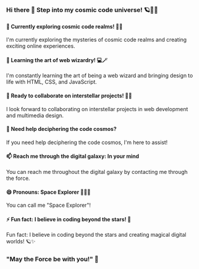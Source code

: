 ### Hi there 👋 Step into my cosmic code universe! 🪐🚀💫

#### 🔭 Currently exploring cosmic code realms! 🚀🌌
I'm currently exploring the mysteries of cosmic code realms and creating exciting online experiences.
#### 🌱 Learning the art of web wizardry! 💻🪄
I'm constantly learning the art of being a web wizard and bringing design to life with HTML, CSS, and JavaScript.
#### 👯 Ready to collaborate on interstellar projects! 🌠🚀
I look forward to collaborating on interstellar projects in web development and multimedia design.
#### 🤔 Need help deciphering the code cosmos? 
If you need help deciphering the code cosmos, I'm here to assist!
#### 📫 Reach me through the digital galaxy: In your mind
You can reach me throughout the digital galaxy by contacting me through the force.
#### 😄 Pronouns: Space Explorer 🌌👨‍🚀
You can call me "Space Explorer"!
#### ⚡ Fun fact: I believe in coding beyond the stars! 🌟
Fun fact: I believe in coding beyond the stars and creating magical digital worlds! 🪐✨

### "May the Force be with you!" 🌟
<!---**emilroed/emilroed** is a ✨ _special_ ✨ repository because its `README.md` (this file) appears on your GitHub profile.--->
